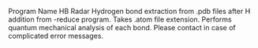 Program Name HB Radar
Hydrogen bond extraction from .pdb files after H addition from -reduce program. Takes .atom file extension. Performs quantum mechanical analysis of each bond. Please contact in case of complicated error messages.
